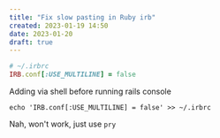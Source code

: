 ```yaml
---
title: "Fix slow pasting in Ruby irb"
created: 2023-01-19 14:50
date: 2023-01-20
draft: true
---
```


```ruby
# ~/.irbrc
IRB.conf[:USE_MULTILINE] = false
```

Adding via shell before running rails console

```shell
echo 'IRB.conf[:USE_MULTILINE] = false' >> ~/.irbrc
```

Nah, won't work, just use `pry`